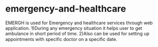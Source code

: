 # emergency-and-healthcare
EMERGH is used for Emergency and healthcare services through web application.
1)During any emergency situation
                    it helps user to get ambulance in short period of time.
2)Also can be used for
              setting up appointments with speciﬁc doctor on a speciﬁc date.
